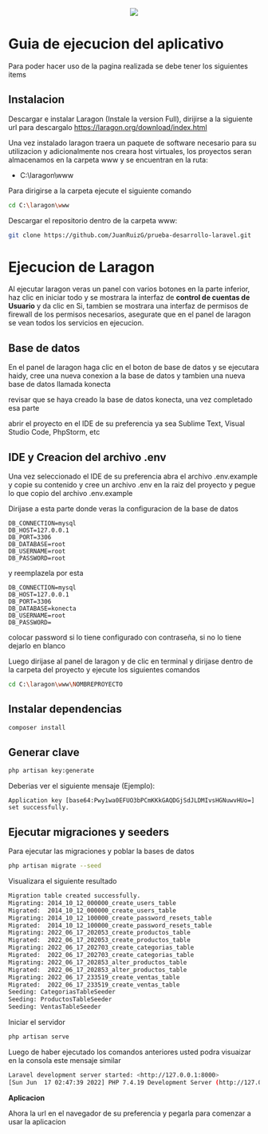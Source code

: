<p align="center"><img src="https://laravel.com/assets/img/components/logo-laravel.svg"></p>

# Guia de ejecucion del aplicativo

Para poder hacer uso de la pagina realizada se debe tener los siguientes items

## **Instalacion**

Descargar e instalar Laragon (Instale la version Full), dirijirse a la siguiente url para descargalo https://laragon.org/download/index.html

Una vez instalado laragon traera un paquete de software necesario para su utilizacion y adicionalmente nos creara host virtuales, los proyectos seran almacenamos en la carpeta www y se encuentran en la ruta:

- C:\laragon\www

Para dirigirse a la carpeta ejecute el siguiente comando

```bash
cd C:\laragon\www
```

Descargar el repositorio dentro de la carpeta www:

```bash
git clone https://github.com/JuanRuizG/prueba-desarrollo-laravel.git
```

# **Ejecucion de Laragon**


Al ejecutar laragon veras un panel con varios botones en la parte inferior, haz clic en iniciar todo y se mostrara la interfaz de **control de cuentas de Usuario** y da clic en Si, tambien se mostrara una interfaz de permisos de firewall de los permisos necesarios, asegurate que en el panel de laragon se vean todos los servicios en ejecucion.


## **Base de datos**

En el panel de laragon haga clic en el boton de base de datos y se ejecutara haidy, cree una nueva conexion a la base de datos y tambien una nueva base de datos llamada konecta 

revisar que se haya creado la base de datos konecta, una vez completado esa parte

abrir el proyecto en el IDE de su preferencia ya sea Sublime Text, Visual Studio Code, PhpStorm, etc

## **IDE y Creacion del archivo .env**
Una vez seleccionado el IDE de su preferencia abra el archivo .env.example y copie su contenido y cree un archivo .env en la raiz del proyecto y pegue lo que copio del archivo .env.example

Dirijase a esta parte donde veras la configuracion de la base de datos

```
DB_CONNECTION=mysql
DB_HOST=127.0.0.1
DB_PORT=3306
DB_DATABASE=root
DB_USERNAME=root
DB_PASSWORD=root
```


y reemplazela por esta

```
DB_CONNECTION=mysql
DB_HOST=127.0.0.1
DB_PORT=3306
DB_DATABASE=konecta
DB_USERNAME=root
DB_PASSWORD=
```

colocar password si lo tiene configurado con contraseña, si no lo tiene dejarlo en blanco

Luego dirijase al panel de laragon y de clic en terminal y dirijase dentro de la carpeta del proyecto y ejecute los siguientes comandos

```bash
cd C:\laragon\www\NOMBREPROYECTO
```
## Instalar dependencias

```bash
composer install
```

## Generar clave
```bash
php artisan key:generate
```
Deberias ver el siguiente mensaje (Ejemplo):
```
Application key [base64:Pwy1wa0EFUO3bPCmKKkGAQDGjSdJLDMIvsHGNuwvHUo=] set successfully.
```
## Ejecutar migraciones y seeders
Para ejecutar las migraciones y poblar la bases de datos
```bash
php artisan migrate --seed
```

Visualizara el siguiente resultado 
```bash
Migration table created successfully.
Migrating: 2014_10_12_000000_create_users_table
Migrated:  2014_10_12_000000_create_users_table
Migrating: 2014_10_12_100000_create_password_resets_table
Migrated:  2014_10_12_100000_create_password_resets_table
Migrating: 2022_06_17_202053_create_productos_table
Migrated:  2022_06_17_202053_create_productos_table
Migrating: 2022_06_17_202703_create_categorias_table
Migrated:  2022_06_17_202703_create_categorias_table
Migrating: 2022_06_17_202853_alter_productos_table
Migrated:  2022_06_17_202853_alter_productos_table
Migrating: 2022_06_17_233519_create_ventas_table
Migrated:  2022_06_17_233519_create_ventas_table
Seeding: CategoriasTableSeeder
Seeding: ProductosTableSeeder
Seeding: VentasTableSeeder
```

Iniciar el servidor
```bash
php artisan serve
```

Luego de haber ejecutado los comandos anteriores usted podra visuaizar en la consola este mensaje similar
```bash
Laravel development server started: <http://127.0.0.1:8000>
[Sun Jun  17 02:47:39 2022] PHP 7.4.19 Development Server (http://127.0.0.1:8000) started
```
 **Aplicacion**

Ahora  la url en el navegador de su preferencia y pegarla para comenzar a usar la aplicacion
